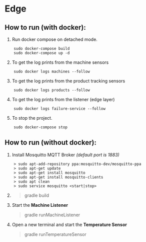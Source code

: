 # Edge 
## How to run (with docker): 
1. Run docker compose on detached mode.
```
    sudo docker-compose build 
    sudo docker-compose up -d
```
2. To get the log prints from the machine sensors
```
    sudo docker logs machines --follow
```
3. To get the log prints from the product tracking sensors
```
    sudo docker logs products --follow
```  
4. To get the log prints from the listener (edge layer)
```
    sudo docker logs failure-service --follow
```
5. To stop the project. 
```
    sudo docker-compose stop
```

## How to run (without docker):

1. Install Mosquitto MQTT Broker *(default port is 1883)*
```
    > sudo apt-add-repository ppa:mosquitto-dev/mosquitto-ppa
    > sudo apt-get update
    > sudo apt-get install mosquitto
    > sudo apt-get install mosquitto-clients
    > sudo apt clean
    > sudo service mosquitto <start|stop> 
```
2. > gradle build
3. Start the **Machine Listener**
    > gradle runMachineListener
4. Open a new terminal and start the **Temperature Sensor**
    > gradle runTemperatureSensor
